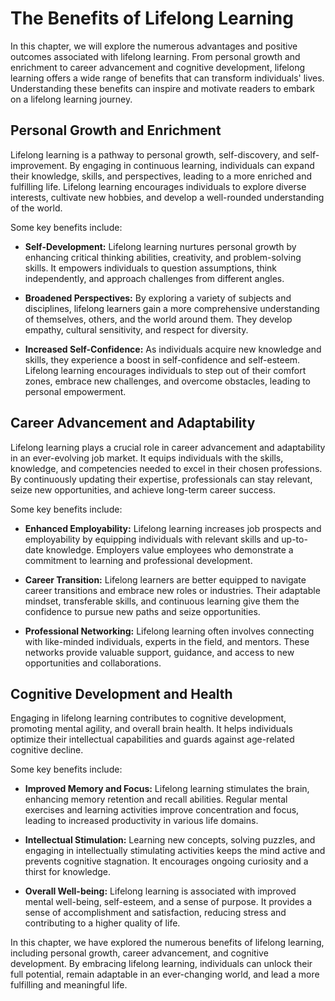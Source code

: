 The Benefits of Lifelong Learning
==========================================

In this chapter, we will explore the numerous advantages and positive outcomes associated with lifelong learning. From personal growth and enrichment to career advancement and cognitive development, lifelong learning offers a wide range of benefits that can transform individuals' lives. Understanding these benefits can inspire and motivate readers to embark on a lifelong learning journey.

Personal Growth and Enrichment
------------------------------

Lifelong learning is a pathway to personal growth, self-discovery, and self-improvement. By engaging in continuous learning, individuals can expand their knowledge, skills, and perspectives, leading to a more enriched and fulfilling life. Lifelong learning encourages individuals to explore diverse interests, cultivate new hobbies, and develop a well-rounded understanding of the world.

Some key benefits include:

* **Self-Development:** Lifelong learning nurtures personal growth by enhancing critical thinking abilities, creativity, and problem-solving skills. It empowers individuals to question assumptions, think independently, and approach challenges from different angles.

* **Broadened Perspectives:** By exploring a variety of subjects and disciplines, lifelong learners gain a more comprehensive understanding of themselves, others, and the world around them. They develop empathy, cultural sensitivity, and respect for diversity.

* **Increased Self-Confidence:** As individuals acquire new knowledge and skills, they experience a boost in self-confidence and self-esteem. Lifelong learning encourages individuals to step out of their comfort zones, embrace new challenges, and overcome obstacles, leading to personal empowerment.

Career Advancement and Adaptability
-----------------------------------

Lifelong learning plays a crucial role in career advancement and adaptability in an ever-evolving job market. It equips individuals with the skills, knowledge, and competencies needed to excel in their chosen professions. By continuously updating their expertise, professionals can stay relevant, seize new opportunities, and achieve long-term career success.

Some key benefits include:

* **Enhanced Employability:** Lifelong learning increases job prospects and employability by equipping individuals with relevant skills and up-to-date knowledge. Employers value employees who demonstrate a commitment to learning and professional development.

* **Career Transition:** Lifelong learners are better equipped to navigate career transitions and embrace new roles or industries. Their adaptable mindset, transferable skills, and continuous learning give them the confidence to pursue new paths and seize opportunities.

* **Professional Networking:** Lifelong learning often involves connecting with like-minded individuals, experts in the field, and mentors. These networks provide valuable support, guidance, and access to new opportunities and collaborations.

Cognitive Development and Health
--------------------------------

Engaging in lifelong learning contributes to cognitive development, promoting mental agility, and overall brain health. It helps individuals optimize their intellectual capabilities and guards against age-related cognitive decline.

Some key benefits include:

* **Improved Memory and Focus:** Lifelong learning stimulates the brain, enhancing memory retention and recall abilities. Regular mental exercises and learning activities improve concentration and focus, leading to increased productivity in various life domains.

* **Intellectual Stimulation:** Learning new concepts, solving puzzles, and engaging in intellectually stimulating activities keeps the mind active and prevents cognitive stagnation. It encourages ongoing curiosity and a thirst for knowledge.

* **Overall Well-being:** Lifelong learning is associated with improved mental well-being, self-esteem, and a sense of purpose. It provides a sense of accomplishment and satisfaction, reducing stress and contributing to a higher quality of life.

In this chapter, we have explored the numerous benefits of lifelong learning, including personal growth, career advancement, and cognitive development. By embracing lifelong learning, individuals can unlock their full potential, remain adaptable in an ever-changing world, and lead a more fulfilling and meaningful life.
